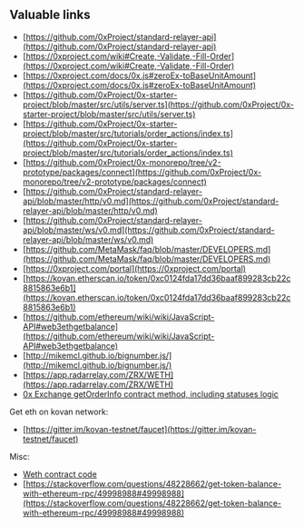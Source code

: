 ## Valuable links

* [https://github.com/0xProject/standard-relayer-api](https://github.com/0xProject/standard-relayer-api)
* [https://0xproject.com/wiki#Create,-Validate,-Fill-Order](https://0xproject.com/wiki#Create,-Validate,-Fill-Order)
* [https://0xproject.com/docs/0x.js#zeroEx-toBaseUnitAmount](https://0xproject.com/docs/0x.js#zeroEx-toBaseUnitAmount)
* [https://github.com/0xProject/0x-starter-project/blob/master/src/utils/server.ts](https://github.com/0xProject/0x-starter-project/blob/master/src/utils/server.ts)
* [https://github.com/0xProject/0x-starter-project/blob/master/src/tutorials/order_actions/index.ts](https://github.com/0xProject/0x-starter-project/blob/master/src/tutorials/order_actions/index.ts)
* [https://github.com/0xProject/0x-monorepo/tree/v2-prototype/packages/connect](https://github.com/0xProject/0x-monorepo/tree/v2-prototype/packages/connect)
* [https://github.com/0xProject/standard-relayer-api/blob/master/http/v0.md](https://github.com/0xProject/standard-relayer-api/blob/master/http/v0.md)
* [https://github.com/0xProject/standard-relayer-api/blob/master/ws/v0.md](https://github.com/0xProject/standard-relayer-api/blob/master/ws/v0.md)
* [https://github.com/MetaMask/faq/blob/master/DEVELOPERS.md](https://github.com/MetaMask/faq/blob/master/DEVELOPERS.md)
* [https://0xproject.com/portal](https://0xproject.com/portal)
* [https://kovan.etherscan.io/token/0xc0124fda17dd36baaf899283cb22c8815863e6b1](https://kovan.etherscan.io/token/0xc0124fda17dd36baaf899283cb22c8815863e6b1)
* [https://github.com/ethereum/wiki/wiki/JavaScript-API#web3ethgetbalance](https://github.com/ethereum/wiki/wiki/JavaScript-API#web3ethgetbalance)
* [http://mikemcl.github.io/bignumber.js/](http://mikemcl.github.io/bignumber.js/)
* [https://app.radarrelay.com/ZRX/WETH](https://app.radarrelay.com/ZRX/WETH)
* [0x Exchange getOrderInfo contract method, including statuses logic](https://github.com/0xProject/0x-monorepo/blob/e62458705039f6a187ff23e4e4ee1737476eb431/packages/contracts/contracts/protocol/Exchange/MixinExchangeCore.sol#L121)

Get eth on kovan network:
* [https://gitter.im/kovan-testnet/faucet](https://gitter.im/kovan-testnet/faucet)

Misc:
* [Weth contract code](https://etherscan.io/address/0x2956356cd2a2bf3202f771f50d3d14a367b48070#code)
* [https://stackoverflow.com/questions/48228662/get-token-balance-with-ethereum-rpc/49998988#49998988](https://stackoverflow.com/questions/48228662/get-token-balance-with-ethereum-rpc/49998988#49998988)
